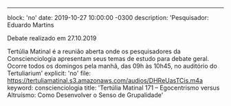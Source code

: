 ---
block: 'no'
date: 2019-10-27 10:00:00 -0300
description: 'Pesquisador: Eduardo Martins

  Debate realizado em 27.10.2019


  Tertúlia Matinal é a reunião aberta onde os pesquisadores da Conscienciologia apresentam
  seus temas de estudo para debate geral. Ocorre todos os domingos pela manhã, das
  09h às 10h45, no auditório do Tertuliarium'
explicit: 'no'
file: https://tertuliamatinal.s3.amazonaws.com/audios/DHReUasTCis.m4a
keyword: conscienciologia
title: 'Tertúlia Matinal 171 – Egocentrismo versus Altruísmo: Como Desenvolver o Senso
  de Grupalidade'
